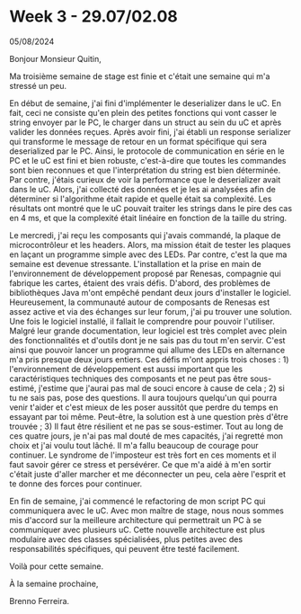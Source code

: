 # Week 3 - 29.07/02.08

05/08/2024

Bonjour Monsieur Quitin,

Ma troisième semaine de stage est finie et c'était une semaine qui m'a stressé un peu.

En début de semaine, j'ai fini d'implémenter le deserializer dans le uC. En fait, ceci ne consiste qu'en plein des petites fonctions qui vont casser le string envoyer par le PC, le charger dans un struct au sein du uC et après valider les données reçues. Après avoir fini, j'ai établi un response serializer qui transforme le message de retour en un format spécifique qui sera deserialized par le PC. Ainsi, le protocole de communication en série en le PC et le uC est fini et bien robuste, c'est-à-dire que toutes les commandes sont bien reconnues et que l'interprétation du string est bien déterminée. Par contre, j'étais curieux de voir la performance que le deserializer avait dans le uC. Alors, j'ai collecté des données et je les ai analysées afin de déterminer si l'algorithme était rapide et quelle était sa complexité. Les résultats ont montré que le uC pouvait traiter les strings dans le pire des cas en 4 ms, et que la complexité était linéaire en fonction de la taille du string.

Le mercredi, j'ai reçu les composants qui j'avais commandé, la plaque de microcontrôleur et les headers. Alors, ma mission était de tester les plaques en laçant un programme simple avec des LEDs. Par contre, c'est la que ma semaine est devenue stressante. L'installation et la prise en main de l'environnement de développement proposé par Renesas, compagnie qui fabrique les cartes, étaient des vrais défis. D'abord, des problèmes de bibliothèques Java m'ont empêché pendant deux jours d'installer le logiciel. Heureusement, la communauté autour de composants de Renesas est assez active et via des échanges sur leur forum, j'ai pu trouver une solution. Une fois le logiciel installé, il fallait le comprendre pour pouvoir l'utiliser. Malgré leur grande documentation, leur logiciel est très complet avec plein des fonctionnalités et d'outils dont je ne sais pas du tout m'en servir. C'est ainsi que pouvoir lancer un programme qui allume des LEDs en alternance m'a pris presque deux jours entiers. Ces défis m'ont appris trois choses : 1) l'environnement de développement est aussi important que les caractéristiques techniques des composants et ne peut pas être sous-estimé, j'estime que j'aurai pas mal de souci encore à cause de cela ; 2) si tu ne sais pas, pose des questions. Il aura toujours quelqu'un qui pourra venir t'aider et c'est mieux de les poser aussitôt que perdre du temps en essayant par toi même. Peut-être, la solution est à une question près d'être trouvée ; 3) Il faut être résilient et ne pas se sous-estimer. Tout au long de ces quatre jours, je n'ai pas mal douté de mes capacités, j'ai regretté mon choix et j'ai voulu tout lâché. Il m'a fallu beaucoup de courage pour continuer. Le syndrome de l'imposteur est très fort en ces moments et il faut savoir gérer ce stress et persévérer. Ce que m'a aidé à m'en sortir c'était juste d'aller marcher et me déconnecter un peu, cela aère l'esprit et te donne des forces pour continuer.

En fin de semaine, j'ai commencé le refactoring de mon script PC qui communiquera avec le uC. Avec mon maître de stage, nous nous sommes mis d'accord sur la meilleure architecture qui permettrait un PC à se communiquer avec plusieurs uC. Cette nouvelle architecture est plus modulaire avec des classes spécialisées, plus petites avec des responsabilités spécifiques, qui peuvent être testé facilement.

Voilà pour cette semaine.

À la semaine prochaine,

Brenno Ferreira.